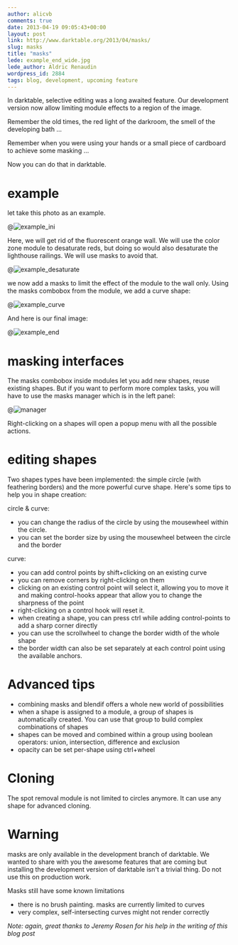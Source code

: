 ```yaml
---
author: alicvb
comments: true
date: 2013-04-19 09:05:43+00:00
layout: post
link: http://www.darktable.org/2013/04/masks/
slug: masks
title: "masks"
lede: example_end_wide.jpg
lede_author: Aldric Renaudin
wordpress_id: 2884
tags: blog, development, upcoming feature
---
```


In darktable, selective editing was a long awaited feature. Our development version now allow limiting module effects to a region of the image.

Remember the old times, the red light of the darkroom, the smell of the developing bath ...

Remember when you were using your hands or a small piece of cardboard to achieve some masking ...

Now you can do that in darktable.

# example

let take this photo as an example.

@![example_ini](example_ini.jpg)

Here, we will get rid of the fluorescent orange wall. We will use the color zone module to desaturate reds, but doing so would also desaturate the lighthouse railings. We will use masks to avoid that.

@![example_desaturate](example_desaturate.jpg)

we now add a masks to limit the effect of the module to the wall only. Using the masks combobox from the module, we add a curve shape:

@![example_curve](example_curve.jpg)

And here is our final image:

@![example_end](example_end.jpg)

# masking interfaces

The masks combobox inside modules let you add new shapes, reuse existing shapes. But if you want to perform more complex tasks, you will have to use the masks manager which is in the left panel:

@![manager](manager.png)

Right-clicking on a shapes will open a popup menu with all the possible actions.

# editing shapes

Two shapes types have been implemented: the simple circle (with feathering borders) and the more powerful curve shape. Here's some tips to help you in shape creation:

circle & curve:

* you can change the radius of the circle by using the mousewheel within the circle.
* you can set the border size by using the mousewheel between the circle and the border

curve:

* you can add control points by shift+clicking on an existing curve
* you can remove corners by right-clicking on them
* clicking on an existing control point will select it, allowing you to move it and making control-hooks appear that allow you to change the sharpness of the point
* right-clicking on a control hook will reset it.
* when creating a shape, you can press ctrl while adding control-points to add a sharp corner directly
* you can use the scrollwheel to change the border width of the whole shape
* the border width can also be set separately at each control point using the available anchors.

# Advanced tips

* combining masks and blendif offers a whole new world of possibilities
* when a shape is assigned to a module, a group of shapes is automatically created. You can use that group to build complex combinations of shapes
* shapes can be moved and combined within a group using boolean operators: union, intersection, difference and exclusion
* opacity can be set per-shape using ctrl+wheel

# Cloning

The spot removal module is not limited to circles anymore. It can use any shape for advanced cloning.

# Warning

masks are only available in the development branch of darktable. We wanted to share with you the awesome features that are coming but installing the development version of darktable isn't a trivial thing. Do not use this on production work.

Masks still have some known limitations

* there is no brush painting. masks are currently limited to curves
* very complex, self-intersecting curves might not render correctly

_Note: again, great thanks to Jeremy Rosen for his help in the writing of this blog post_
